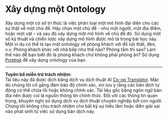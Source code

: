 <!--
CO_OP_TRANSLATOR_METADATA:
{
  "original_hash": "a057a8604f3976c3e309884453f1fad0",
  "translation_date": "2025-08-29T12:31:21+00:00",
  "source_file": "lessons/2-Symbolic/assignment.md",
  "language_code": "vi"
}
-->
# Xây dựng một Ontology

Xây dựng một cơ sở tri thức là việc phân loại một mô hình đại diện cho các sự thật về một chủ đề. Hãy chọn một chủ đề - như một người, một địa điểm, hoặc một vật - và sau đó xây dựng một mô hình về chủ đề đó. Sử dụng một số kỹ thuật và chiến lược xây dựng mô hình được mô tả trong bài học này. Một ví dụ có thể là tạo một ontology về phòng khách với đồ nội thất, đèn, v.v. Phòng khách khác với nhà bếp như thế nào? Phòng tắm thì sao? Làm thế nào để bạn biết đó là phòng khách chứ không phải phòng ăn? Sử dụng [Protégé](https://protege.stanford.edu/) để xây dựng ontology của bạn.

---

**Tuyên bố miễn trừ trách nhiệm**:  
Tài liệu này đã được dịch bằng dịch vụ dịch thuật AI [Co-op Translator](https://github.com/Azure/co-op-translator). Mặc dù chúng tôi cố gắng đảm bảo độ chính xác, xin lưu ý rằng các bản dịch tự động có thể chứa lỗi hoặc không chính xác. Tài liệu gốc bằng ngôn ngữ bản địa nên được coi là nguồn thông tin chính thức. Đối với các thông tin quan trọng, khuyến nghị sử dụng dịch vụ dịch thuật chuyên nghiệp bởi con người. Chúng tôi không chịu trách nhiệm cho bất kỳ sự hiểu lầm hoặc diễn giải sai nào phát sinh từ việc sử dụng bản dịch này.
